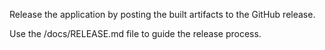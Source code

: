Release the application by posting the built artifacts to the GitHub release.

Use the /docs/RELEASE.md file to guide the release process.